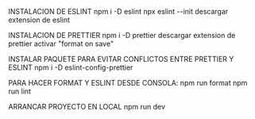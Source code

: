 INSTALACION DE ESLINT
npm i -D eslint
npx eslint --init
descargar extension de eslint

INSTALACION DE PRETTIER
npm i -D prettier
descargar extension de prettier
activar "format on save"

INSTALAR PAQUETE PARA EVITAR CONFLICTOS ENTRE PRETTIER Y ESLINT
npm i -D eslint-config-prettier

PARA HACER FORMAT Y ESLINT DESDE CONSOLA:
npm run format
npm run lint

ARRANCAR PROYECTO EN LOCAL
npm run dev
